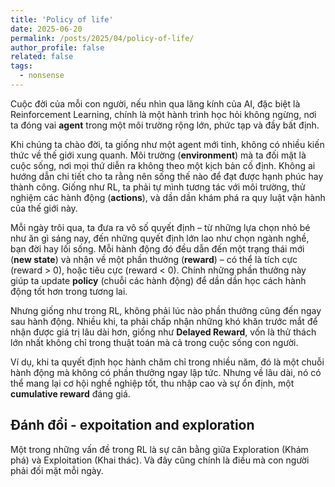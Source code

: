```yaml
---
title: 'Policy of life'
date: 2025-06-20
permalink: /posts/2025/04/policy-of-life/
author_profile: false
related: false
tags:
  - nonsense
---
```

Cuộc đời của mỗi con người, nếu nhìn qua lăng kính của AI, đặc biệt là Reinforcement Learning, chính là một hành trình học hỏi không ngừng, nơi ta đóng vai **agent** trong một môi trường rộng lớn, phức tạp và đầy bất định.

Khi chúng ta chào đời, ta giống như một agent mới tinh, không có nhiều kiến thức về thế giới xung quanh. Môi trường (**environment**) mà ta đối mặt là cuộc sống, nơi mọi thứ diễn ra không theo một kịch bản cố định. Không ai hướng dẫn chi tiết cho ta rằng nên sống thế nào để đạt được hạnh phúc hay thành công. Giống như RL, ta phải tự mình tương tác với môi trường, thử nghiệm các hành động (**actions**), và dần dần khám phá ra quy luật vận hành của thế giới này. 

Mỗi ngày trôi qua, ta đưa ra vô số quyết định – từ những lựa chọn nhỏ bé như ăn gì sáng nay, đến những quyết định lớn lao như chọn ngành nghề, bạn đời hay lối sống. Mỗi hành động đó đều dẫn đến một trạng thái mới (**new state**) và nhận về một phần thưởng (**reward**) – có thể là tích cực (reward > 0), hoặc tiêu cực (reward < 0). Chính những phần thưởng này giúp ta update **policy** (chuỗi các hành động) để dần dần học cách hành động tốt hơn trong tương lai.

Nhưng giống như trong RL, không phải lúc nào phần thưởng cũng đến ngay sau hành động. Nhiều khi, ta phải chấp nhận những khó khăn trước mắt để nhận được giá trị lâu dài hơn, giống như **Delayed Reward**, vốn là thử thách lớn nhất không chỉ trong thuật toán mà cả trong cuộc sống con người.

Ví dụ, khi ta quyết định học hành chăm chỉ trong nhiều năm, đó là một chuỗi hành động mà không có phần thưởng ngay lập tức. Nhưng về lâu dài, nó có thể mang lại cơ hội nghề nghiệp tốt, thu nhập cao và sự ổn định, một **cumulative reward** đáng giá.

## Đánh đổi - expoitation and exploration
Một trong những vấn đề trong RL là sự cân bằng giữa Exploration (Khám phá) và Exploitation (Khai thác). Và đây cũng chính là điều mà con người phải đối mặt mỗi ngày.